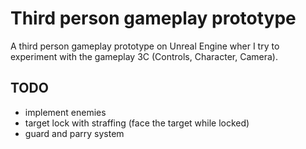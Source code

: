 # Third person gameplay prototype

A third person gameplay prototype on Unreal Engine wher I try to experiment with the gameplay 3C (Controls, Character, Camera).

## TODO
- implement enemies
- target lock with straffing (face the target while locked)
- guard and parry system
